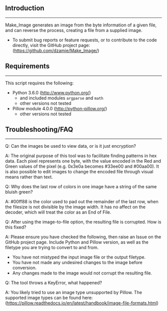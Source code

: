 ## Introduction
---------------

Make_Image generates an image from the byte information of a given file,
and can reverse the process, creating a file from a supplied image.

* To submit bug reports or feature requests, or to contribute to the code
  directly, visit the GitHub project page:
  (https://github.com/dzamie/Make_Image/)

## Requirements
---------------

This script requires the following:

* Python 3.6.0 (http://www.python.org/)
  * and included modules `argparse` and `math`
  * other versions not tested
* Pillow module 4.0.0 (http://python-pillow.org/)
  * other versions not tested

## Troubleshooting/FAQ
----------------------

Q: Can the images be used to view data, or is it just encryption?

A: The original purpose of this tool was to facilitate finding patterns in hex
   data. Each pixel represents one byte, with the value encoded in the Red and
   Green values of the pixel (e.g. 0x3e0a becomes #33ee00 and #00aa00). It is
   also possible to edit images to change the encoded file through visual
   means rather than text.

Q: Why does the last row of colors in one image have a string of the same
   bluish green?

A: #00ff88 is the color used to pad out the remainder of the last row, when the
   filesize is not divisible by the image width. It has no affect on the
   decoder, which will treat the color as an End of File.

Q: After using the image-to-file option, the resulting file is corrupted. How is
   this fixed?

A: Please ensure you have checked the following, then raise an Issue on the
   GitHub project page. Include Python and Pillow version, as well as the
   filetype you are trying to convert to and from.

* You have not mistyped the input image file or the output filetype.
* You have not made any undesired changes to the image before conversion.
* Any changes made to the image would not corrupt the resulting file.

Q: The tool throws a KeyError, what happened?

A: You likely tried to use an image type unsupported by Pillow. The supported
   image types can be found here:
   (https://pillow.readthedocs.io/en/latest/handbook/image-file-formats.html)
